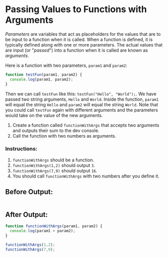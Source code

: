 # Passing Values to Functions with Arguments

_Parameters_ are variables that act as placeholders for the values that are to be input to a function when it is called. When a function is defined, it is typically defined along with one or more parameters. The actual values that are input (or "_passed_") into a function when it is called are known as _arguments_.

Here is a function with two parameters, `param1` and `param2`:

```javascript
function testFun(param1, param2) {
  console.log(param1, param2);
}
```

Then we can call `testFun` like this: `testFun("Hello", "World");`. We have passed two string arguments, `Hello` and `World`. Inside the function, `param1` will equal the string `Hello` and `param2` will equal the string `World`. Note that you could call `testFun` again with different arguments and the parameters would take on the value of the new arguments.

1. Create a function called `functionWithArgs` that accepts two arguments and outputs their sum to the dev console.
2. Call the function with two numbers as arguments.

### Instructions:
1. `functionWithArgs` should be a function.
2. `functionWithArgs(1,2)` should output `3`.
3. `functionWithArgs(7,9)` should output `16`.
4. You should call `functionWithArgs` with two numbers after you define it.

## Before Output:
```javascript

```

## After Output:
```javascript
function functionWithArgs(param1, param2) {
  console.log(param1 + param2);
}

functionWithArgs(1,2);
functionWithArgs(7,9);
```